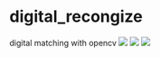 # digital_recongize
digital matching with opencv
<img src="https://img-blog.csdnimg.cn/714159d218b347f6a683072e3c8b8549.jpg">
<img src="https://img-blog.csdnimg.cn/01f23479b69b44608d3cd4e7c23900ca.jpg">
<img src="https://img-blog.csdnimg.cn/3fbad0ffc9dc446487e7d1b02439dd9c.gif">
